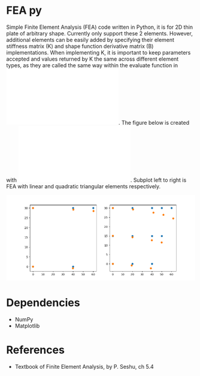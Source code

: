 # FEA py
Simple Finite Element Analysis (FEA) code written in Python,
it is for 2D thin plate of arbitrary shape.
Currently only support these 2 elements.
However, additional elements can be easily added by specifying their element stiffness matrix (K) and shape function derivative matrix (B) implementations.
When implementing K,
it is important to keep parameters accepted and values returned by K the same across different element types,
as they are called the same way within the evaluate function in ![fea.py](fea.py).
The figure below is created with ![test.py](test.py).
Subplot left to right is FEA with linear and quadratic triangular elements respectively.

![Figure_1.png](Figure_1.png)

# Dependencies
- NumPy
- Matplotlib

# References
- Textbook of Finite Element Analysis, by P. Seshu, ch 5.4
